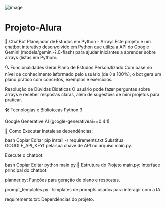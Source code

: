 ![image](https://github.com/user-attachments/assets/dbc4989e-d58a-4218-ba65-42f77515a888)
# Projeto-Alura
🤖 ChatBot Planejador de Estudos em Python - Arrays
Este projeto é um chatbot interativo desenvolvido em Python que utiliza a API do Google Gemini (models/gemini-2.0-flash) para ajudar iniciantes a aprender sobre arrays (listas em Python).

🔍 Funcionalidades
Gerar Plano de Estudos Personalizado
Com base no nível de conhecimento informado pelo usuário (de 0 a 100%), o bot gera um plano prático com conceitos, exemplos e exercícios.

Resolução de Dúvidas Didáticas
O usuário pode fazer perguntas sobre arrays e receber respostas claras, além de sugestões de mini projetos para praticar.

🛠️ Tecnologias e Bibliotecas
Python 3

Google Generative AI (google-generativeai==0.4.1)

🚀 Como Executar
Instale as dependências:

bash
Copiar
Editar
pip install -r requirements.txt
Substitua GOOGLE_API_KEYf pela sua chave de API no arquivo main.py.

Execute o chatbot:

bash
Copiar
Editar
python main.py
📁 Estrutura do Projeto
main.py: Interface principal do chatbot.

planner.py: Funções para geração de plano e respostas.

prompt_templates.py: Templates de prompts usados para interagir com a IA.

requirements.txt: Dependências do projeto.
